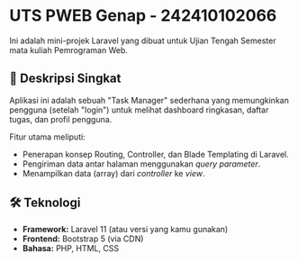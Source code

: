 # UTS PWEB Genap - 242410102066

Ini adalah mini-projek Laravel yang dibuat untuk Ujian Tengah Semester mata kuliah Pemrograman Web.

## 📝 Deskripsi Singkat

Aplikasi ini adalah sebuah "Task Manager" sederhana yang memungkinkan pengguna (setelah "login") untuk melihat dashboard ringkasan, daftar tugas, dan profil pengguna.

Fitur utama meliputi:
* Penerapan konsep Routing, Controller, dan Blade Templating di Laravel.
* Pengiriman data antar halaman menggunakan *query parameter*.
* Menampilkan data (array) dari *controller* ke *view*.

## 🛠️ Teknologi

* **Framework:** Laravel 11 (atau versi yang kamu gunakan)
* **Frontend:** Bootstrap 5 (via CDN)
* **Bahasa:** PHP, HTML, CSS